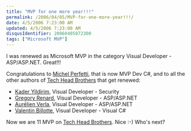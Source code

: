 ```yaml
---
title: "MVP for one more year!!!"
permalink: /2006/04/05/MVP-for-one-more-year!!!/
date: 4/5/2006 7:23:00 AM
updated: 4/5/2006 7:23:00 AM
disqusIdentifier: 20060405072300
tags: ["Microsoft MVP"]
---
```

I was renewed as Microsoft MVP in the category Visual Developer - ASP/ASP.NET. Great!!!

Congratulations to [Michel Perfetti](http://www.techheadbrothers.com/DesktopDefault.aspx?tabindex=7&tabid=19&id=14), that is now MVP Dev C#, and to all the other authors of [Tech Head Brothers](http://www.techheadbrothers.com/) that get renewed:
<!-- more -->

*   [Kader Yildirim](http://www.techheadbrothers.com/DesktopDefault.aspx?tabindex=7&tabid=19&id=5), Visual Developer - Security
*   [Gregory Renard](http://www.techheadbrothers.com/DesktopDefault.aspx?tabindex=7&tabid=19&id=11), Visual Developer - ASP/ASP.NET
*   [Aurélien Verla](http://www.techheadbrothers.com/DesktopDefault.aspx?tabindex=7&tabid=19&id=15), Visual Developer - ASP/ASP.NET
*   [Valentin Billotte](http://www.techheadbrothers.com/DesktopDefault.aspx?tabindex=7&tabid=19&id=17), Visual Developer - Visual C#

Now we are 11 MVP on [Tech Head 
Brothers](http://www.techheadbrothers.com). Nice :-) Who's next?  

